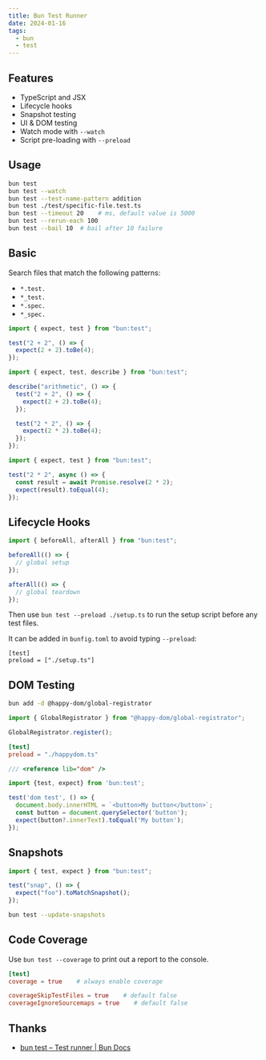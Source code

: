 ```yaml
---
title: Bun Test Runner
date: 2024-01-16
tags:
  - bun
  - test
---
```


## Features

- TypeScript and JSX
- Lifecycle hooks
- Snapshot testing
- UI & DOM testing
- Watch mode with `--watch`  
- Script pre-loading with `--preload`  

## Usage

```sh
bun test
bun test --watch
bun test --test-name-pattern addition
bun test ./test/specific-file.test.ts
bun test --timeout 20    # ms, default value is 5000
bun test --rerun-each 100 
bun test --bail 10  # bail after 10 failure
```


## Basic

Search files that match the following patterns:

- `*.test.`
- `*_test.`
- `*.spec.`
- `*_spec.`

```ts title="math.test.ts"
import { expect, test } from "bun:test";

test("2 + 2", () => {
  expect(2 + 2).toBe(4);
});
```

```ts
import { expect, test, describe } from "bun:test";

describe("arithmetic", () => {
  test("2 + 2", () => {
    expect(2 + 2).toBe(4);
  });

  test("2 * 2", () => {
    expect(2 * 2).toBe(4);
  });
});
```

```ts
import { expect, test } from "bun:test";

test("2 * 2", async () => {
  const result = await Promise.resolve(2 * 2);
  expect(result).toEqual(4);
});
```


## Lifecycle Hooks

```ts title="setup.ts"
import { beforeAll, afterAll } from "bun:test";

beforeAll(() => {
  // global setup
});

afterAll(() => {
  // global teardown
});
```

Then use `bun test --preload ./setup.ts` to run the setup script before any test files.

It can be added in `bunfig.toml` to avoid typing `--preload`:

```tom title="bunfig.toml"
[test]
preload = ["./setup.ts"]
```



## DOM Testing

```sh
bun add -d @happy-dom/global-registrator
```

```ts title="happy-dom.ts"
import { GlobalRegistrator } from "@happy-dom/global-registrator";

GlobalRegistrator.register();
```

```toml title="bunfig.toml"
[test]
preload = "./happydom.ts"
```

```ts title="dom.test.ts"
/// <reference lib="dom" />

import {test, expect} from 'bun:test';

test('dom test', () => {
  document.body.innerHTML = `<button>My button</button>`;
  const button = document.querySelector('button');
  expect(button?.innerText).toEqual('My button');
});
```


## Snapshots

```ts
import { test, expect } from "bun:test";

test("snap", () => {
  expect("foo").toMatchSnapshot();
});
```

```sh
bun test --update-snapshots
```


## Code Coverage

Use `bun test --coverage` to print out a report to the console.

```toml title="bunfig.toml"
[test]
coverage = true    # always enable coverage

coverageSkipTestFiles = true    # default false
coverageIgnoreSourcemaps = true    # default false
```




## Thanks

- [bun test – Test runner | Bun Docs](https://bun.sh/docs/cli/test)




